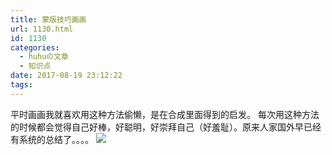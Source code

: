 ```yaml
---
title: 蒙版技巧画画
url: 1130.html
id: 1130
categories:
  - huhuの文章
  - 知识点
date: 2017-08-19 23:12:22
tags:
---
```


平时画画我就喜欢用这种方法偷懒，是在合成里面得到的启发。 每次用这种方法的时候都会觉得自己好棒，好聪明，好崇拜自己（好羞耻）。原来人家国外早已经有系统的总结了。。。。 ![](http://h2y.net.cn/wp-content/uploads/2017/08/a807467df93d9f2948249d61dfed999093739222f55d5-RJ9gW4_fw658.jpg)